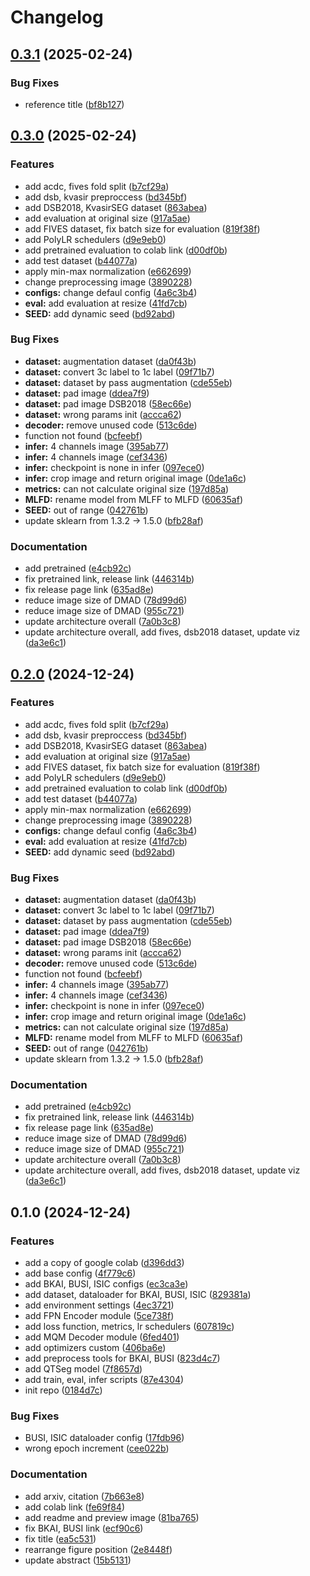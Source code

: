 # Changelog

## [0.3.1](https://github.com/tpnam0901/QTSeg/compare/v0.3.0...v0.3.1) (2025-02-24)


### Bug Fixes

* reference title ([bf8b127](https://github.com/tpnam0901/QTSeg/commit/bf8b12734d09f65a03110a1ecca850a3cd022f70))

## [0.3.0](https://github.com/tpnam0901/QTSeg/compare/v0.2.0...v0.3.0) (2025-02-24)


### Features

* add acdc, fives fold split ([b7cf29a](https://github.com/tpnam0901/QTSeg/commit/b7cf29a554a38ef12811fbfd7908ffda48d54bae))
* add dsb, kvasir preproccess ([bd345bf](https://github.com/tpnam0901/QTSeg/commit/bd345bfbf83723e8f2dc55ac6a1079871e6df355))
* add DSB2018, KvasirSEG dataset ([863abea](https://github.com/tpnam0901/QTSeg/commit/863abea32e91dee784455da4affa768b5db485d2))
* add evaluation at original size ([917a5ae](https://github.com/tpnam0901/QTSeg/commit/917a5ae965a0cddb5a6c7230cabbf09965633e56))
* add FIVES dataset, fix batch size for evaluation ([819f38f](https://github.com/tpnam0901/QTSeg/commit/819f38f3524b5c8a4996e455f67667e541fbf781))
* add PolyLR schedulers ([d9e9eb0](https://github.com/tpnam0901/QTSeg/commit/d9e9eb097ebd9e689b4f77889ea06c41a533c0eb))
* add pretrained evaluation to colab link ([d00df0b](https://github.com/tpnam0901/QTSeg/commit/d00df0b9d942aa234f675c7278b74c4ee78eee3e))
* add test dataset ([b44077a](https://github.com/tpnam0901/QTSeg/commit/b44077a058c9eb4b0d85ebeec91ad201537919d2))
* apply min-max normalization ([e662699](https://github.com/tpnam0901/QTSeg/commit/e66269969e6f23281ff79b0b9425e3af98baf23e))
* change preprocessing image ([3890228](https://github.com/tpnam0901/QTSeg/commit/38902288c894e817bfec5bf60b41e84408bd1332))
* **configs:** change defaul config ([4a6c3b4](https://github.com/tpnam0901/QTSeg/commit/4a6c3b4f687051efee136785eed81d469d3cbbad))
* **eval:** add evaluation at resize ([41fd7cb](https://github.com/tpnam0901/QTSeg/commit/41fd7cb3d534d9036fa67889e8404c9b31483ef1))
* **SEED:** add dynamic seed ([bd92abd](https://github.com/tpnam0901/QTSeg/commit/bd92abd33dcbcbf94059a2b901c13796392f7d0c))


### Bug Fixes

* **dataset:** augmentation dataset ([da0f43b](https://github.com/tpnam0901/QTSeg/commit/da0f43b75859adeee31c3ed9dd0ba241368e690c))
* **dataset:** convert 3c label to 1c label ([09f71b7](https://github.com/tpnam0901/QTSeg/commit/09f71b7d4afd2232380a84aa5c205636bdd129cd))
* **dataset:** dataset by pass augmentation ([cde55eb](https://github.com/tpnam0901/QTSeg/commit/cde55eb04c5b745158eb514b15bbe4dd01fd08c8))
* **dataset:** pad image ([ddea7f9](https://github.com/tpnam0901/QTSeg/commit/ddea7f945d984431256f1efebe28c57b1b6f81e2))
* **dataset:** pad image DSB2018 ([58ec66e](https://github.com/tpnam0901/QTSeg/commit/58ec66e9bf3e2db75b82ee30dc8e7465241279c9))
* **dataset:** wrong params init ([accca62](https://github.com/tpnam0901/QTSeg/commit/accca62c224f8908d68afb830cf0711fae4529c0))
* **decoder:** remove unused code ([513c6de](https://github.com/tpnam0901/QTSeg/commit/513c6de282f2acc65a3fbb90012188ed68aee6b4))
* function not found ([bcfeebf](https://github.com/tpnam0901/QTSeg/commit/bcfeebfc397a73e9e9658e2b469b38e840b830cc))
* **infer:** 4 channels image ([395ab77](https://github.com/tpnam0901/QTSeg/commit/395ab7722f9e6c5d9fc4466617e2cd57c28b4587))
* **infer:** 4 channels image ([cef3436](https://github.com/tpnam0901/QTSeg/commit/cef3436e54c22eb92aa52ef63003d533e5fde3e8))
* **infer:** checkpoint is none in infer ([097ece0](https://github.com/tpnam0901/QTSeg/commit/097ece0b19f6a4193fdf09ef4b9a058e0476e9bb))
* **infer:** crop image and return original image ([0de1a6c](https://github.com/tpnam0901/QTSeg/commit/0de1a6cd693b23e5c20ee3dfce3a25daeee3c74d))
* **metrics:** can not calculate original size ([197d85a](https://github.com/tpnam0901/QTSeg/commit/197d85a28b71ac45672b488857c589e771364c7f))
* **MLFD:** rename model from MLFF to MLFD ([60635af](https://github.com/tpnam0901/QTSeg/commit/60635af95b999bcfec3eded8c94ca9c74ba086af))
* **SEED:** out of range ([042761b](https://github.com/tpnam0901/QTSeg/commit/042761b055cace44c758c7593ffc9297d13fc4b9))
* update sklearn from 1.3.2 -&gt; 1.5.0 ([bfb28af](https://github.com/tpnam0901/QTSeg/commit/bfb28af07cf9fb05524752cfbec9bcfc655c0f78))


### Documentation

* add pretrained ([e4cb92c](https://github.com/tpnam0901/QTSeg/commit/e4cb92c3e6f3307ccf44611b108ab116475c4787))
* fix pretrained link, release link ([446314b](https://github.com/tpnam0901/QTSeg/commit/446314b6ac42ef2c580bd48106b62cbb9ec069a0))
* fix release page link ([635ad8e](https://github.com/tpnam0901/QTSeg/commit/635ad8ed4ccc13e269df9fc4c3e799537addbc29))
* reduce image size of DMAD ([78d99d6](https://github.com/tpnam0901/QTSeg/commit/78d99d64e44535c642994f1e88e58e9bc414ca88))
* reduce image size of DMAD ([955c721](https://github.com/tpnam0901/QTSeg/commit/955c7218a999a141612e7771ec82d8f2bcff0849))
* update architecture overall ([7a0b3c8](https://github.com/tpnam0901/QTSeg/commit/7a0b3c86f76c1f07f9595ecf3f63b8bac1003519))
* update architecture overall, add fives, dsb2018 dataset, update viz ([da3e6c1](https://github.com/tpnam0901/QTSeg/commit/da3e6c1221aa4157129978d4a841d3ebd494cdfb))

## [0.2.0](https://github.com/tpnam0901/QTSeg/compare/v0.1.0...v0.2.0) (2024-12-24)

### Features

* add acdc, fives fold split ([b7cf29a](https://github.com/tpnam0901/QTSeg/commit/b7cf29a554a38ef12811fbfd7908ffda48d54bae))
* add dsb, kvasir preproccess ([bd345bf](https://github.com/tpnam0901/QTSeg/commit/bd345bfbf83723e8f2dc55ac6a1079871e6df355))
* add DSB2018, KvasirSEG dataset ([863abea](https://github.com/tpnam0901/QTSeg/commit/863abea32e91dee784455da4affa768b5db485d2))
* add evaluation at original size ([917a5ae](https://github.com/tpnam0901/QTSeg/commit/917a5ae965a0cddb5a6c7230cabbf09965633e56))
* add FIVES dataset, fix batch size for evaluation ([819f38f](https://github.com/tpnam0901/QTSeg/commit/819f38f3524b5c8a4996e455f67667e541fbf781))
* add PolyLR schedulers ([d9e9eb0](https://github.com/tpnam0901/QTSeg/commit/d9e9eb097ebd9e689b4f77889ea06c41a533c0eb))
* add pretrained evaluation to colab link ([d00df0b](https://github.com/tpnam0901/QTSeg/commit/d00df0b9d942aa234f675c7278b74c4ee78eee3e))
* add test dataset ([b44077a](https://github.com/tpnam0901/QTSeg/commit/b44077a058c9eb4b0d85ebeec91ad201537919d2))
* apply min-max normalization ([e662699](https://github.com/tpnam0901/QTSeg/commit/e66269969e6f23281ff79b0b9425e3af98baf23e))
* change preprocessing image ([3890228](https://github.com/tpnam0901/QTSeg/commit/38902288c894e817bfec5bf60b41e84408bd1332))
* **configs:** change defaul config ([4a6c3b4](https://github.com/tpnam0901/QTSeg/commit/4a6c3b4f687051efee136785eed81d469d3cbbad))
* **eval:** add evaluation at resize ([41fd7cb](https://github.com/tpnam0901/QTSeg/commit/41fd7cb3d534d9036fa67889e8404c9b31483ef1))
* **SEED:** add dynamic seed ([bd92abd](https://github.com/tpnam0901/QTSeg/commit/bd92abd33dcbcbf94059a2b901c13796392f7d0c))


### Bug Fixes

* **dataset:** augmentation dataset ([da0f43b](https://github.com/tpnam0901/QTSeg/commit/da0f43b75859adeee31c3ed9dd0ba241368e690c))
* **dataset:** convert 3c label to 1c label ([09f71b7](https://github.com/tpnam0901/QTSeg/commit/09f71b7d4afd2232380a84aa5c205636bdd129cd))
* **dataset:** dataset by pass augmentation ([cde55eb](https://github.com/tpnam0901/QTSeg/commit/cde55eb04c5b745158eb514b15bbe4dd01fd08c8))
* **dataset:** pad image ([ddea7f9](https://github.com/tpnam0901/QTSeg/commit/ddea7f945d984431256f1efebe28c57b1b6f81e2))
* **dataset:** pad image DSB2018 ([58ec66e](https://github.com/tpnam0901/QTSeg/commit/58ec66e9bf3e2db75b82ee30dc8e7465241279c9))
* **dataset:** wrong params init ([accca62](https://github.com/tpnam0901/QTSeg/commit/accca62c224f8908d68afb830cf0711fae4529c0))
* **decoder:** remove unused code ([513c6de](https://github.com/tpnam0901/QTSeg/commit/513c6de282f2acc65a3fbb90012188ed68aee6b4))
* function not found ([bcfeebf](https://github.com/tpnam0901/QTSeg/commit/bcfeebfc397a73e9e9658e2b469b38e840b830cc))
* **infer:** 4 channels image ([395ab77](https://github.com/tpnam0901/QTSeg/commit/395ab7722f9e6c5d9fc4466617e2cd57c28b4587))
* **infer:** 4 channels image ([cef3436](https://github.com/tpnam0901/QTSeg/commit/cef3436e54c22eb92aa52ef63003d533e5fde3e8))
* **infer:** checkpoint is none in infer ([097ece0](https://github.com/tpnam0901/QTSeg/commit/097ece0b19f6a4193fdf09ef4b9a058e0476e9bb))
* **infer:** crop image and return original image ([0de1a6c](https://github.com/tpnam0901/QTSeg/commit/0de1a6cd693b23e5c20ee3dfce3a25daeee3c74d))
* **metrics:** can not calculate original size ([197d85a](https://github.com/tpnam0901/QTSeg/commit/197d85a28b71ac45672b488857c589e771364c7f))
* **MLFD:** rename model from MLFF to MLFD ([60635af](https://github.com/tpnam0901/QTSeg/commit/60635af95b999bcfec3eded8c94ca9c74ba086af))
* **SEED:** out of range ([042761b](https://github.com/tpnam0901/QTSeg/commit/042761b055cace44c758c7593ffc9297d13fc4b9))
* update sklearn from 1.3.2 -&gt; 1.5.0 ([bfb28af](https://github.com/tpnam0901/QTSeg/commit/bfb28af07cf9fb05524752cfbec9bcfc655c0f78))


### Documentation

* add pretrained ([e4cb92c](https://github.com/tpnam0901/QTSeg/commit/e4cb92c3e6f3307ccf44611b108ab116475c4787))
* fix pretrained link, release link ([446314b](https://github.com/tpnam0901/QTSeg/commit/446314b6ac42ef2c580bd48106b62cbb9ec069a0))
* fix release page link ([635ad8e](https://github.com/tpnam0901/QTSeg/commit/635ad8ed4ccc13e269df9fc4c3e799537addbc29))
* reduce image size of DMAD ([78d99d6](https://github.com/tpnam0901/QTSeg/commit/78d99d64e44535c642994f1e88e58e9bc414ca88))
* reduce image size of DMAD ([955c721](https://github.com/tpnam0901/QTSeg/commit/955c7218a999a141612e7771ec82d8f2bcff0849))
* update architecture overall ([7a0b3c8](https://github.com/tpnam0901/QTSeg/commit/7a0b3c86f76c1f07f9595ecf3f63b8bac1003519))
* update architecture overall, add fives, dsb2018 dataset, update viz ([da3e6c1](https://github.com/tpnam0901/QTSeg/commit/da3e6c1221aa4157129978d4a841d3ebd494cdfb))

## 0.1.0 (2024-12-24)


### Features

* add a copy of google colab ([d396dd3](https://github.com/tpnam0901/QTSeg/commit/d396dd3645ac9b18ac6925949e8b001ec3149bab))
* add base config ([4f779c6](https://github.com/tpnam0901/QTSeg/commit/4f779c672448fd20816a0653cef72a7903710c6d))
* add BKAI, BUSI, ISIC configs ([ec3ca3e](https://github.com/tpnam0901/QTSeg/commit/ec3ca3e30dbb5eb5c467dea0a3719b8816d7f7ae))
* add dataset, dataloader for BKAI, BUSI, ISIC ([829381a](https://github.com/tpnam0901/QTSeg/commit/829381ab0ebe03de0b15b05bf6a0e844b83a6985))
* add environment settings ([4ec3721](https://github.com/tpnam0901/QTSeg/commit/4ec3721010b8fae6fed94b3f0a7a126dc099b52d))
* add FPN Encoder module ([5ce738f](https://github.com/tpnam0901/QTSeg/commit/5ce738f8471e794d0e62c6029e7658bf275b8625))
* add loss function, metrics, lr schedulers ([607819c](https://github.com/tpnam0901/QTSeg/commit/607819cbfa1db3154275ad27408d4823ef54792b))
* add MQM Decoder module ([6fed401](https://github.com/tpnam0901/QTSeg/commit/6fed401b72f102f83fcd00e870f0e47acaf2fdb5))
* add optimizers custom ([406ba6e](https://github.com/tpnam0901/QTSeg/commit/406ba6e153724f8989cf56ff04f036ef1b3c4195))
* add preprocess tools for BKAI, BUSI ([823d4c7](https://github.com/tpnam0901/QTSeg/commit/823d4c727971d5be64b3fbe8759d9a10af60a41b))
* add QTSeg model ([7f8657d](https://github.com/tpnam0901/QTSeg/commit/7f8657d66341823100c51f57e69f2eed37d44330))
* add train, eval, infer scripts ([87e4304](https://github.com/tpnam0901/QTSeg/commit/87e430448051f4150ebb08ce1064618638505472))
* init repo ([0184d7c](https://github.com/tpnam0901/QTSeg/commit/0184d7cfd7c4fb97fcae9f151fb3b50c6a83d320))


### Bug Fixes

* BUSI, ISIC dataloader config ([17fdb96](https://github.com/tpnam0901/QTSeg/commit/17fdb965adcaa16ce7e843d8f8cfe1c45baea16a))
* wrong epoch increment ([cee022b](https://github.com/tpnam0901/QTSeg/commit/cee022b4578692b96b30e5f10e195e950e786506))


### Documentation

* add arxiv, citation ([7b663e8](https://github.com/tpnam0901/QTSeg/commit/7b663e8809eebee426a76ff34d253f0621a23248))
* add colab link ([fe69f84](https://github.com/tpnam0901/QTSeg/commit/fe69f8412478cd347034abd2cec3073860cc5785))
* add readme and preview image ([81ba765](https://github.com/tpnam0901/QTSeg/commit/81ba765295c9193c16a7c44c12fd7c838a48312d))
* fix BKAI, BUSI link ([ecf90c6](https://github.com/tpnam0901/QTSeg/commit/ecf90c656afca528b22be2d8747b5180b3c4f38c))
* fix title ([ea5c531](https://github.com/tpnam0901/QTSeg/commit/ea5c531d13ad06228311ef9f560be64aaa412ca3))
* rearrange figure position ([2e8448f](https://github.com/tpnam0901/QTSeg/commit/2e8448f2d1a2d18c84cbe38bdde4abd104f3dfeb))
* update abstract ([15b5131](https://github.com/tpnam0901/QTSeg/commit/15b51312c5ab6dad64bd2a36fa5d9701c615b8eb))
